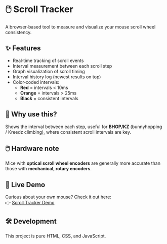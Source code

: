 # 🖱️ Scroll Tracker

A browser‑based tool to measure and visualize your mouse scroll wheel consistency.

## ✨ Features
- Real‑time tracking of scroll events
- Interval measurement between each scroll step
- Graph visualization of scroll timing
- Interval history log (newest results on top)
- Color‑coded intervals:
  - **Red** = intervals < 10ms
  - **Orange** = intervals > 25ms
  - **Black** = consistent intervals

## 🎯 Why use this?
Shows the interval between each step, useful for **BHOP/KZ** (bunnyhopping / Kreedz climbing), where consistent scroll intervals are key.

## 🖱️ Hardware note
Mice with **optical scroll wheel encoders** are generally more accurate than those with **mechanical, rotary encoders**.  

## 🚀 Live Demo
Curious about your own mouse?
Check it out here:  
👉 [Scroll Tracker Demo](https://frussif.github.io/scrolltest/)

## 🛠️ Development
This project is pure HTML, CSS, and JavaScript.  
